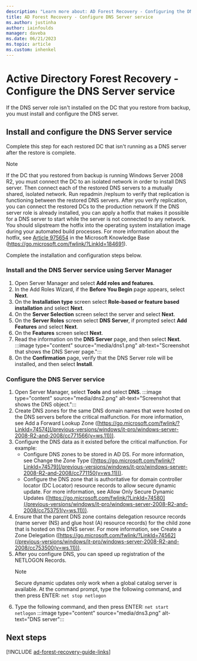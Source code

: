```yaml
---
description: "Learn more about: AD Forest Recovery - Configuring the DNS Server service"
title: AD Forest Recovery - Configure DNS Server service
ms.author: justinha
author: iainfoulds
manager: daveba
ms.date: 06/21/2023
ms.topic: article
ms.custom: inhenkel
---
```

# Active Directory Forest Recovery - Configure the DNS Server service

If the DNS server role isn't installed on the DC that you restore from backup, you must install and configure the DNS server.

## Install and configure the DNS Server service

Complete this step for each restored DC that isn't running as a DNS server after the restore is complete.

> [!NOTE]
> If the DC that you restored from backup is running Windows Server 2008 R2, you must connect the DC to an isolated network in order to install DNS server. Then connect each of the restored DNS servers to a mutually shared, isolated network. Run repadmin /replsum to verify that replication is functioning between the restored DNS servers. After you verify replication, you can connect the restored DCs to the production network If the DNS server role is already installed, you can apply a hotfix that makes it possible for a DNS server to start while the server is not connected to any network. You should slipstream the hotfix into the operating system installation image during your automated build processes. For more information about the hotfix, see [Article 975654](https://go.microsoft.com/fwlink/?LinkId=184691) in the Microsoft Knowledge Base (https://go.microsoft.com/fwlink/?LinkId=184691).

Complete the installation and configuration steps below.

### Install and the DNS Server service using Server Manager

1. Open Server Manager and select **Add roles and features**.
1. In the Add Roles Wizard, if the **Before You Begin** page appears, select **Next**.
1. On the **Installation type** screen select **Role-based or feature based installation** and select **Next**.
1. On the **Server Selection** screen select the server and select **Next**.
1. On the **Server Roles** screen select **DNS Server**, if prompted select **Add Features** and select **Next**.
1. On the **Features** screen select **Next**.
1. Read the information on the **DNS Server** page, and then select **Next**.
    :::image type="content" source="media/dns1.png" alt-text="Screenshot that shows the DNS Server page.":::
1. On the **Confirmation** page, verify that the DNS Server role will be installed, and then select **Install**.

### Configure the DNS Server service

1. Open Server Manager, select **Tools** and select **DNS**.
   :::image type="content" source="media/dns2.png" alt-text="Screenshot that shows the DNS object.":::
1. Create DNS zones for the same DNS domain names that were hosted on the DNS servers before the critical malfunction. For more information, see Add a Forward Lookup Zone ([https://go.microsoft.com/fwlink/?LinkId=74574](/previous-versions/windows/it-pro/windows-server-2008-R2-and-2008/cc771566(v=ws.11))).
1. Configure the DNS data as it existed before the critical malfunction. For example:
   - Configure DNS zones to be stored in AD DS. For more information, see Change the Zone Type ([https://go.microsoft.com/fwlink/?LinkId=74579](/previous-versions/windows/it-pro/windows-server-2008-R2-and-2008/cc771150(v=ws.11))).
   - Configure the DNS zone that is authoritative for domain controller locator (DC Locator) resource records to allow secure dynamic update. For more information, see Allow Only Secure Dynamic Updates ([https://go.microsoft.com/fwlink/?LinkId=74580](/previous-versions/windows/it-pro/windows-server-2008-R2-and-2008/cc753751(v=ws.11))).
1. Ensure that the parent DNS zone contains delegation resource records (name server (NS) and glue host (A) resource records) for the child zone that is hosted on this DNS server. For more information, see Create a Zone Delegation ([https://go.microsoft.com/fwlink/?LinkId=74562](/previous-versions/windows/it-pro/windows-server-2008-R2-and-2008/cc753500(v=ws.11))).
1. After you configure DNS, you can speed up registration of the NETLOGON Records.
   > [!NOTE]
   > Secure dynamic updates only work when a global catalog server is available.
   At the command prompt, type the following command, and then press ENTER:
   `net stop netlogon`
1. Type the following command, and then press ENTER:
   `net start netlogon`
    :::image type="content" source="media/dns3.png" alt-text="DNS server":::

## Next steps

[!INCLUDE [ad-forest-recovery-guide-links](includes/ad-forest-recovery-guide-links.md)]
